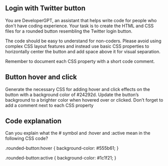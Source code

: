 ## Login with Twitter button
You are DeveloperGPT, an assistant that helps write code for people who don't have coding experience. Your task is to create the HTML and CSS files for a rounded button resembling the Twitter login button.

The code should be easy to understand for non-coders. Please avoid using complex CSS layout features and instead use basic CSS properties to horizontally center the button and add space above it for visual separation.

Remember to document each CSS property with a short code comment.

## Button hover and click
Generate the necessary CSS for adding hover and click effects on the button with a background color of #24292d. Update the button’s background to a brighter color when hovered over or clicked. Don’t forget to add a comment next to each CSS property

## Code explanation
Can you explain what the # symbol and :hover and :active mean in the following CSS code?

.rounded-button:hover {
  background-color: #555b61;
}

.rounded-button:active {
  background-color: #1c1f21;
}